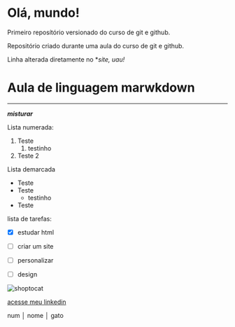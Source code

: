 # Olá, mundo!
 Primeiro reposítório versionado do curso de git e github.

 Repositório criado durante uma aula do curso de git e github.
 
 Linha alterada diretamente no **site, *uau!**
# Aula de linguagem marwkdown
***
__*misturar*__

Lista numerada:

1. Teste
    1.  testinho
2. Teste 2

Lista demarcada

* Teste
* Teste
    * testinho
* Teste

lista de tarefas:

- [x] estudar html
- [ ] criar um site
- [ ] personalizar
- [ ] design



![shoptocat](https://user-images.githubusercontent.com/102675098/174452039-8d23d3e7-d146-43d2-8f9d-c9e744f6df33.png)

[acesse meu linkedin](https://www.linkedin.com/in/marianacamilla/)

num │ nome │ gato

